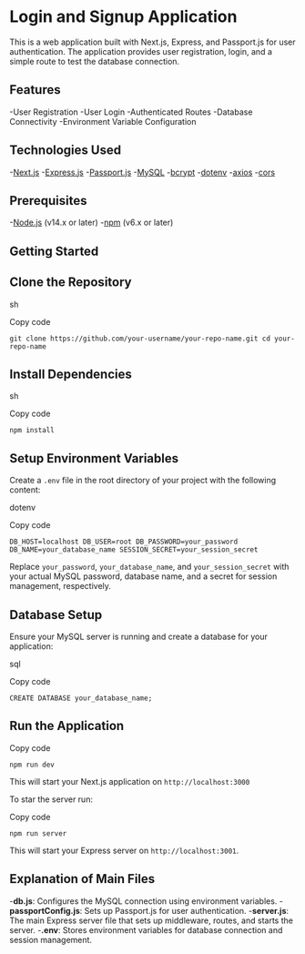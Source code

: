 Login and Signup Application
============================

This is a web application built with Next.js, Express, and Passport.js for user authentication. The application provides user registration, login, and a simple route to test the database connection.

Features
--------

-User Registration
-User Login
-Authenticated Routes
-Database Connectivity
-Environment Variable Configuration

Technologies Used
-----------------

-[Next.js](https://nextjs.org/)
-[Express.js](https://expressjs.com/)
-[Passport.js](http://www.passportjs.org/)
-[MySQL](https://www.mysql.com/)
-[bcrypt](https://www.npmjs.com/package/bcrypt)
-[dotenv](https://www.npmjs.com/package/dotenv)
-[axios](https://www.npmjs.com/package/axios)
-[cors](https://www.npmjs.com/package/cors)

Prerequisites
-------------

-[Node.js](https://nodejs.org/) (v14.x or later)
-[npm](https://www.npmjs.com/) (v6.x or later)

Getting Started
---------------

Clone the Repository
--------------------

sh

Copy code

`git clone https://github.com/your-username/your-repo-name.git
cd your-repo-name`

Install Dependencies
--------------------

sh

Copy code

`npm install`

Setup Environment Variables
---------------------------

Create a `.env` file in the root directory of your project with the following content:

dotenv

Copy code

`DB_HOST=localhost
DB_USER=root
DB_PASSWORD=your_password
DB_NAME=your_database_name
SESSION_SECRET=your_session_secret`

Replace `your_password`, `your_database_name`, and `your_session_secret` with your actual MySQL password, database name, and a secret for session management, respectively.

Database Setup
--------------

Ensure your MySQL server is running and create a database for your application:

sql

Copy code

`CREATE DATABASE your_database_name;`

Run the Application
-------------------

Copy code

`npm run dev`

This will start your Next.js application on `http://localhost:3000`

To star the server run:

Copy code

`npm run server`

This will start your Express server on `http://localhost:3001`.

Explanation of Main Files
-------------------------

-**db.js**: Configures the MySQL connection using environment variables.
-**passportConfig.js**: Sets up Passport.js for user authentication.
-**server.js**: The main Express server file that sets up middleware, routes, and starts the server.
-**.env**: Stores environment variables for database connection and session management.
